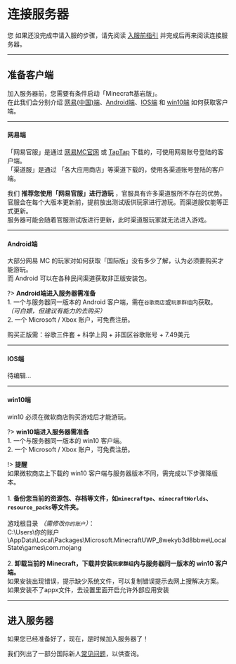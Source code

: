 <!-- guide/link -->

# 连接服务器
您
如果还没完成申请入服的步骤，请先阅读 [入服前指引](guide/join) 并完成后再来阅读连接服务器。

---

## 准备客户端

加入服务器前，您需要有条件启动「Minecraft基岩版」。<br/>
在此我们会分别介绍 [网易(中国)端](guide/link?id=网易端)、[Android端](guide/link?id=android端)、[IOS端](guide/link?id=ios端) 和 [win10端](guide/link?id=win10端) 如何获取客户端。

---

#### 网易端

「网易官服」是通过 [网易MC官网](http://mc.163.com) 或 [TapTap](https://www.taptap.com/app/43639) 下载的，可使用网易账号登陆的客户端。<br/>
「渠道服」是通过 「各大应用商店」等渠道下载的，使用各渠道账号登陆的客户端。

我们 **推荐您使用「网易官服」进行游玩** ，官服具有许多渠道服所不存在的优势。 <br/>
官服会在每个大版本更新前，提前放出测试版供玩家进行游玩。而渠道服仅能等正式更新。<br/>
服务器可能会随着官服测试版进行更新，此时渠道服玩家就无法进入游戏。

---

#### Android端

 大部分网易 MC 的玩家对如何获取「国际版」没有多少了解，认为必须要购买才能游玩。<br/>
 而 Android 可以在各种民间渠道获取非正版安装包。
 
?> **Android端进入服务器需准备** <br/>
    1. 一个与服务器同一版本的 Android 客户端，需在`谷歌商店`或`玩家群组`内获取。 *（可白嫖，但建议有能力的去购买）* <br/>
    2. 一个 Microsoft / Xbox 账户，可免费注册。

购买正版需：谷歌三件套 + 科学上网 + 非国区谷歌账号 + 7.49美元

---

#### IOS端

待编辑...

---

#### win10端

win10 必须在微软商店购买游戏后才能游玩。

?> **win10端进入服务器需准备** <br/>
    1. 一个与服务器同一版本的 win10 客户端。<br/>
    2. 一个 Microsoft / Xbox 账户，可免费注册。

!> **提醒** <br/>
如果微软商店上下载的 win10 客户端与服务器版本不同，需完成以下步骤降版本。<br/>
<br/>
    1. **备份您当前的资源包、存档等文件，如`minecraftpe`、`minecraftWorlds`、`resource_packs`等文件夹。** <br/>
<br/>
游戏根目录 *（需修改`你的账户`）*：<br/>
C:\Users\你的账户\AppData\Local\Packages\Microsoft.MinecraftUWP_8wekyb3d8bbwe\LocalState\games\com.mojang<br/>
<br/>
    2. **卸载当前的 Minecraft，下载并安装`玩家群组`内与服务器同一版本的 win10 客户端。** <br/>
如果安装出现错误，提示缺少系统文件，可以复制错误提示去网上搜解决方案。<br/>
如果安装不了appx文件，去设置里面开启允许外部应用安装

---

## 进入服务器

如果您已经准备好了，现在，是时候加入服务器了！<br/>

我们列出了一部分国际新人[常见问题](guide/question)，以供查询。